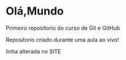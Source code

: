 # Olá,Mundo
 Primeiro repositorio do curso de Git e GitHub
 
 Repositorio criado durante uma aula ao vivo!
 
 linha alterada no SITE
